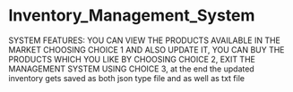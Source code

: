 # Inventory_Management_System
SYSTEM FEATURES: YOU CAN VIEW THE PRODUCTS AVAILABLE IN THE MARKET CHOOSING CHOICE 1 AND ALSO UPDATE IT, YOU CAN BUY THE PRODUCTS WHICH YOU LIKE BY CHOOSING CHOICE 2, EXIT THE MANAGEMENT SYSTEM USING CHOICE 3, at the end the updated inventory gets saved as both json type file and as well as txt file
